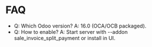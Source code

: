# FAQ

- Q: Which Odoo version? A: 16.0 (OCA/OCB packaged).
- Q: How to enable? A: Start server with --addon sale_invoice_split_payment or install in UI.
